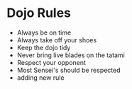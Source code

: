 Dojo Rules
==========
* Always be on time
* Always take off your shoes
* Keep the dojo tidy
* Never bring live blades on the tatami
* Respect your opponent
* Most Sensei's should be respected 
* adding new rule



